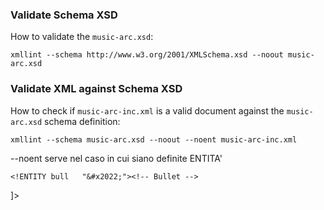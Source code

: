 ### Validate Schema XSD

How to validate the `music-arc.xsd`:

    xmllint --schema http://www.w3.org/2001/XMLSchema.xsd --noout music-arc.xsd

### Validate XML against Schema XSD
How to check if `music-arc-inc.xml` is a valid document against the `music-arc.xsd` schema definition:

    xmllint --schema music-arc.xsd --noout --noent music-arc-inc.xml

--noent serve nel caso in cui siano definite ENTITA'

<!DOCTYPE music-arc [
  <!ENTITY sep    "&#x2022;"><!-- Bullet -->
	<!ENTITY bull   "&#x2022;"><!-- Bullet -->
  <!ENTITY hellip "&#x2026;"><!-- Horizontal ellipsis -->
  <!ENTITY nbsp     "&#xA0;"><!-- Non-breaking space -->
]>
